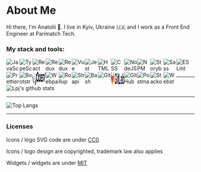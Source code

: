 # About Me

Hi there, I'm Anatolii 👋. I live in Kyiv, Ukraine 🇺🇦 and I work as a Front End Engineer at Parimatch Tech.

### My stack and tools:

<img src="https://raw.githubusercontent.com/gilbarbara/logos/master/logos/javascript.svg" alt="JavaScript" width="35px" height="35px" align="left">
<img src="https://raw.githubusercontent.com/gilbarbara/logos/master/logos/typescript-icon.svg" alt="TypeScript" width="35px" height="35px" align="left">
<img src="https://raw.githubusercontent.com/gilbarbara/logos/master/logos/react.svg" alt="React" width="35px" height="35px" align="left">
<img src="https://raw.githubusercontent.com/gilbarbara/logos/master/logos/redux.svg" alt="Redux" width="35px" height="35px" align="left">
<img src="https://raw.githubusercontent.com/gilbarbara/logos/master/logos/redux-saga.svg" alt="Redux Saga" width="35px" height="35px" align="left">
<img src="https://raw.githubusercontent.com/gilbarbara/logos/master/logos/vue.svg" alt="Vue" width="35px" height="35px" align="left">
<img src="https://raw.githubusercontent.com/gilbarbara/logos/master/logos/jest.svg" alt="Jest" width="35px" height="35px" align="left">
<img src="https://raw.githubusercontent.com/gilbarbara/logos/master/logos/html-5.svg" alt="HTML" width="35px" height="35px" align="left">
<img src="https://raw.githubusercontent.com/gilbarbara/logos/master/logos/css-3.svg" alt="CSS" width="35px" height="35px" align="left">
<img src="https://raw.githubusercontent.com/gilbarbara/logos/master/logos/nodejs-icon.svg" alt="NodeJS" width="35px" height="35px" align="left">
<img src="https://raw.githubusercontent.com/gilbarbara/logos/master/logos/npm.svg" alt="NPM" width="35px" height="35px" align="left">
<img src="https://raw.githubusercontent.com/gilbarbara/logos/master/logos/storybook-icon.svg" alt="Storybook" width="35px" height="35px" align="left">
<img src="https://raw.githubusercontent.com/gilbarbara/logos/master/logos/sass.svg" alt="Sass" width="35px" height="35px" align="left">
<img src="https://raw.githubusercontent.com/gilbarbara/logos/master/logos/eslint.svg" alt="ESLint" width="35px" height="35px" align="left">
<img src="https://raw.githubusercontent.com/gilbarbara/logos/master/logos/prettier.svg" alt="Prettier" width="35px" height="35px" align="left">
<img src="https://raw.githubusercontent.com/gilbarbara/logos/master/logos/bootstrap.svg" alt="Bootstrap" width="35px" height="35px" align="left">
<img src="https://raw.githubusercontent.com/gilbarbara/logos/master/logos/jquery.svg" alt="jQuery" width="35px" height="35px" align="left">
<img src="https://raw.githubusercontent.com/gilbarbara/logos/master/logos/webpack.svg" alt="Webpack" width="35px" height="35px" align="left">
<img src="https://raw.githubusercontent.com/gilbarbara/logos/master/logos/rollup.svg" alt="Rollup" width="35px" height="35px" align="left">
<img src="https://raw.githubusercontent.com/gilbarbara/logos/master/logos/strapi.svg" alt="Strapi" width="35px" height="35px" align="left">
<img src="https://raw.githubusercontent.com/gilbarbara/logos/master/logos/bash.svg" alt="Bash" width="35px" height="35px" align="left">
<img src="https://raw.githubusercontent.com/gilbarbara/logos/master/logos/git-icon.svg" alt="Git" width="35px" height="35px" align="left">
<img src="https://raw.githubusercontent.com/gilbarbara/logos/master/logos/gitlab.svg" alt="GitLab" width="35px" height="35px" align="left">
<img src="https://raw.githubusercontent.com/gilbarbara/logos/master/logos/github-icon.svg" alt="GitHub" width="35px" height="35px" align="left">
<img src="https://raw.githubusercontent.com/gilbarbara/logos/master/logos/postman.svg" alt="Postman" width="35px" height="35px" align="left">
<img src="https://raw.githubusercontent.com/gilbarbara/logos/master/logos/stackoverflow-icon.svg" alt="Stackoverflow" width="35px" height="35px" align="left">
<img src="https://raw.githubusercontent.com/gilbarbara/logos/master/logos/webstorm.svg" alt="Webstorm" width="35px" height="35px" align="left">

<br />
<br />

---

![Lpj's github stats](https://github-readme-stats.vercel.app/api?username=an-parubets&theme=buefy&show_icons=true&count_private=true)

---

![Top Langs](https://github-readme-stats.vercel.app/api/top-langs/?username=an-parubets&layout=compact)

---

### Licenses

Icons / logo SVG code are under [CC0](https://github.com/an-parubets/an-parubets/blob/master/CCO)

Icons / logo design are copyrighted, trademark law also applies

Widgets / widgets are under [MIT](https://github.com/an-parubets/an-parubets/blob/master/MIT) 

